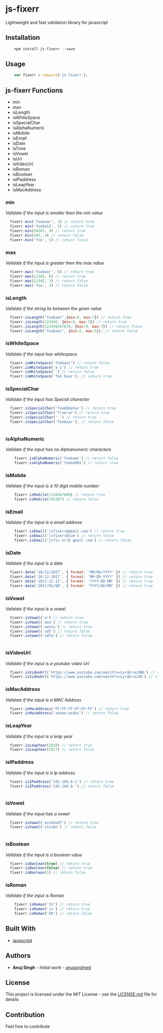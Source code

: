 # js-fixerr

Lightweight and fast validation library for javascript

## Installation

```jsx
    npm install js-fixerr --save
```

## Usage
```jsx
    var fixerr = require('js-fixerr');
```

## js-fixerr Functions
  - min
  - max
  - isLength
  - isWhiteSpace
  - isSpecialChar
  - isAlphaNumeric
  - isMobile
  - isEmail
  - isDate
  - isTime
  - isVowel
  - isUrl
  - isVideoUrl
  - isRoman
  - isBoolean
  - isIPaddress
  - isLeapYear
  - isMacAddress

### min
*Validate if the input is smaller then the min value*
```jsx
  fixerr.min('foobaar', 3) // return true
  fixerr.min('fooba12', 3) // return true
  fixerr.min(34563, 4) // return true
  fixerr.min(345, 4) // return false  
  fixerr.min('foo', 5) // return false  
```

### max
*Validate if the input is greater then the max value*
```jsx
  fixerr.max('foobaar', 6) // return true
  fixerr.max(12345, 6) // return true
  fixerr.max(12345, 3) // return false
  fixerr.max('foo', 2) // return false
```

### isLength
*Validate if the string lie between the given value*
```jsx
  fixerr.isLength('foobaar',{min:0, max:7}) // return true
  fixerr.isLength(123456, {min:0, max:7}) // return true
  fixerr.isLength(123456567878, {min:0, max:7}) // return flase
  fixerr.isLength('foobaar', {min:0, max:5}); // return false
```

### isWhiteSpace
*Validate if the input has whitespace*
```jsx
  fixerr.isWhiteSpace('foobaar') // return false
  fixerr.isWhiteSpace('a s') // return true
  fixerr.isWhiteSpace('') // return false
  fixerr.isWhiteSpace('foo baar'); // return true
```

### isSpecialChar
*Validate if the input has Special character*
```jsx
  fixerr.isSpecialChar('foo@$ba%ar') // return true
  fixerr.isSpecialChar('f!oo~ar') // return true   
  fixerr.isSpecialChar(' ') // return true
  fixerr.isSpecialChar('foobaar'); // return false
  
```


### isAlphaNumeric
*Validate if the input has no Alphanumeric characters*
```jsx
    fixerr.isAlphaNumeric('foobaar') // return false
    fixerr.isAlphaNumeric('fooba901') // return true
```

### isMobile
*Validate if the input is a 10 digit mobile number*
```jsx
    fixerr.isMobile(1234567890) // return true
    fixerr.isMobile(745387) // return false
```

### isEmail
*Validate if the input is a email address*
```jsx
    fixerr.isEmail('jsfixerr@gmail.com') // return true
    fixerr.isEmail('jsfixerr@com') // return false
    fixerr.isEmail('jsfix err@ gmail com') // return false
```

### isDate
*Validate if the input is a date*
```jsx
  fixerr.date('10/12/2017', { format: 'MM/DD/YYYY' }) // return true
  fixerr.date('10-12-2017', { format: 'MM-DD-YYYY' }) // return true
  fixerr.date('2017-12-12', { format: 'YYYY-DD-MM' }) // return true
  fixerr.date('2017/01/08', { format: 'YYYY/DD/MM' }) // return true
```


### isVowel
*Validate if the input is a vowel*
```jsx
  fixerr.isVowel('a') // return true
  fixerr.isVowel('aeo') // return true  
  fixerr.isVowel('aeoiu') // return true  
  fixerr.isVowel('sdf') // return false
  fixerr.isVowel('sdfa') // return false
    
```

### isVideoUrl
*Validate if the input is a youtube video Url*
```jsx
  fixerr.isVideoUrl('https://www.youtube.com/watch?v=LyrqhruLhBA') // return true
  fixerr.isVideoUrl('https://www.youtube.com/watch?v=LyrqhruLhB') // return false  
```

### isMacAddress
*Validate if the input is a MAC Address*
```jsx
  fixerr.isMacAddress('FF:FF:FF:FF:FF:FF') // return true
  fixerr.isMacAddress('asman:asdas') // return false
```

### isLeapYear
*Validate if the input is a leap year*
```jsx
  fixerr.isLeapYear(2020) // return true
  fixerr.isLeapYear(2017) // return false
```


### isIPaddress
*Validate if the input is a Ip address*
```jsx
  fixerr.isIPaddress('192.168.0.1') // return true
  fixerr.isIPaddress('192.168.0.') // return false
    
```

### isVowel
*Validate if the input has a vowel*
```jsx
  fixerr.isVowel('asskdsdf') // return true
  fixerr.isVowel('zxcvbn') // return false
  
```

### isBoolean
*Validate if the input is a boolean value*
```jsx
  fixerr.isBoolean(true) // return true
  fixerr.isBoolean(false) // return true  
  fixerr.isBoolean(1) // return false
```

### isRoman
*Validate if the input is Roman*
```jsx
    fixerr.isRoman('IV') // return true
    fixerr.isRoman('iv') // return true
    fixerr.isRoman('ER') // return false
```


## Built With
* [javascript](https://developer.mozilla.org/bm/docs/Web/JavaScript)

## Authors
* **Anuj Singh** - *Initial work* - [anujsinghwd](https://github.com/anujsinghwd)

## License
This project is licensed under the MIT License - see the [LICENSE.md](LICENSE.md) file for details

## Contribution
Feel free to contribute